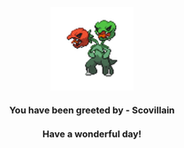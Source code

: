 <p align="center">
    <img src="https://raw.githubusercontent.com/PokeAPI/sprites/master/sprites/pokemon/952.png" width="150" height="150">
</p>
<h3 align="center">You have been greeted by - <b>Scovillain</b></h3>
<h3 align="center">Have a wonderful day!</h3>
